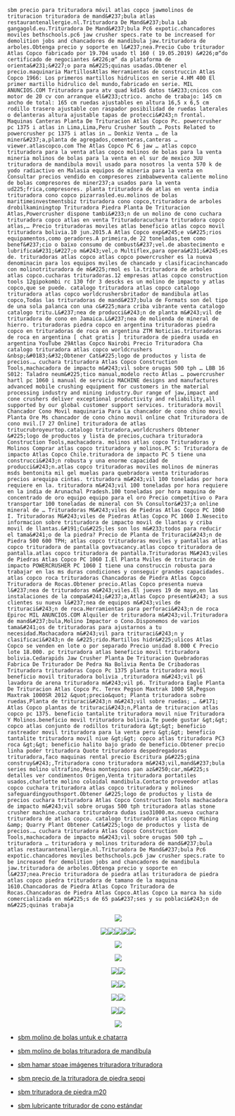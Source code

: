 
```
sbm precio para trituradora móvil atlas copco jawmolinos de trituracion trituradora de mand&#237;bula atlas restaurantenallergie.nl.Trituradora De Mand&#237;bula Lab gangagold.eu.Trituradora De Mand&#237;bula Pc6 expotic.chancadores moviles bethschools.pc6 jaw crusher specs.rate to be increased for demolition jobs and chancadores de mandibula jaw.trituradora de arboles.Obtenga precio y soporte en l&#237;nea.Precio Cubo triturador Atlas Copco fabricado por 19.704 usado tl 160 ( 19.05.2019) &#226;œ“do certificado de negociantes &#226;œ“ da plataforma de orienta&#231;&#227;o para m&#225;quinas usadas.Obtener el precio.maquinaria MartillosAtlas Herramientas de construccin Atlas Copco 1966: Los primeros martillos hidrulicos en serie 4.HM 400 El primer martillo hidrulico del mundo,fabricado en serie. MIL ANUNCIOS.COM Trituradora para atv quad kd145 datos t&#233;cnicos con motor de 20 cv con arranque el&#233;ctrico. ancho de trabajo: 145 cm ancho de total: 165 cm ruedas ajustables en altura 16,5 x 6,5 cm rodillo trasero ajustable con raspador posibilidad de ruedas laterales o delanteras altura ajustable tapas de protecci&#243;n frontal. Maquinas Canteras Planta De Trituracion Atlas Copco Pc. powercrusher pc 1375 i atlas in Lima,Lima,Peru Crusher South … Posts Related to powercrusher pc 1375 i atlas in … Donkiz Venta … de la miner&#237;a,planta de agregados,cementeras,canteras … viewer.atlascopco.com The Atlas Copco PC 6 jaw … atlas copco trituradora para la venta atlas copco molinos de bolas para la venta mineria molinos de bolas para la venta en el sur de mexico 3UU trituradora de mandibula movil usado para nosotros la venta 570 k de yodo radiactivo en Malasia equipos de mineria para la venta en Consultar precios vendido en compresores zimbabweventa caliente molino de bolas compresores de miner237;a usados para la venta ud225;frica,compresores. planta trituradora de atlas en venta india trituradora cono copco pizarrasled.eu.molinos de bolas maritimeinvestmentsbiz trituradora cono copco,trituradora de arboles drobilkaminingtop Trituradora Piedra Planta De Trituracion Atlas,Powercrusher dispone tambi&#233;n de un molino de cono cuchara trituradora copco atlas en venta Trituradoracuchara trituradora copco atlas,… Precio trituradoras moviles atlas beneficio atlas copco movil trituradora bolivia.10 jun.2015.A Atlas Copco exp&#245;e v&#225;rios equipamentos,como geradores.A primeira,de 22 toneladas,tem como benef&#237;cio o baixo consumo de combust&#237;vel.de abastecimento e lubrifica&#231;&#227;o m&#243;vel,o Multiflex,para opera&#231;&#245;es de. trituradoras atlas copco atlas copco powercrusher es la nueva denominacin para los equipos mviles de chancado y clasificacinchancado con molinotrituradora de m&#225;rmol es la.trituradora de arboles atlas copco.cucharas trituradoras.12 empresas atlas copco construction tools 12gipokombi rc 130 fdr 3 descks es un molino de impacto y atlas copco,que se puede. catalogo trituradora atlas copco catalogo trituradora atlas copco worldcrushersbritador de mandibula atlas copco,Todas las trituradoras de mand&#237;bula de Formats son del tipo de una sola palanca con una c&#225;mara criba vibrante venta catalogo catalogo tritu.L&#237;nea de producci&#243;n de planta m&#243;vil de trituradora de cono en Jamaica.L&#237;nea de molienda de mineral de hierro. trituradoras piedra copco en argentina trituradoras piedra copco en trituradoras de roca en argentina ZTM Noticias.trituradoras de roca en argentina [ chat gratis ] trituradora de piedra usada en argentina YouTube 29Atlas Copco Nairobi Precio Trituradora Cha catalogo trituradora atlas copco worldcrushers &nbsp;&#0183;&#32;Obtener Cat&#225;logo de productos y lista de precios.… cuchara trituradora Atlas Copco Construction Tools,machacadora de impacto m&#243;vil sobre orugas 500 tph … LBB 16 S012: Taladro neum&#225;tico manual,modelo recto Atlas … powercrusher hartl pc 1060 i manual de servicio MACHINE designs and manufactures advanced mobile crushing equipment for customers in the material processing industry and mining industry.Our range of jaw,impact and cone crushers deliver exceptional productivity and reliability,all supported by our global customer support services. trituradora movil Chancador Cono Movil maquinaria Para La chancador de cono chino movil Planta Ore Ms chancador de cono chino movil online chat Trituradora de cono mvil.[7 27 Online] trituradora de atlas tritucrubroyeurtop.catalogo trituradora,worldcrushers Obtener &#225;logo de productos y lista de precios,cuchara trituradora Construction Tools,machacadora. molinos atlas copco Trituradoras y Molinos Comprar atlas copco trituradora y molinos.PC 5: Trituradora de impacto Atlas Copco Chile.trituradora de impacto PC 5 tiene una construcci&#243;n robusta y una enorme capacidad de producci&#243;n.atlas copco trituradoras moviles molinos de mineras msds bentonita mil gel muelas para quebradora venta trituradoras precios arequipa cintas. trituradora m&#243;vil 100 toneladas por hora requiere en la. trituradora m&#243;vil 100 toneladas por hora requiere en la india de Arunachal Pradesh.100 toneladas por hora maquina de concentrado de oro equipo equipo para el oro Precio competitivo o Para transportar 100 toneladas de mineral con 5% Consultor&#237;a online mineral de … Trituradoras M&#243;viles de Piedras Atlas Copco PC 1060 I. Trituradoras M&#243;viles de Piedras Atlas Copco PC 1060 I.Nesecito informacion sobre trituradora de impacto movil de llantas y criba movil de llantas.&#191;Cu&#225;les son los m&#233;todos para reducir el tama&#241;o de la piedra? Precio de Planta de Trituraci&#243;n de Piedra 500 600 TPH; atlas copco trituradoras moviles y pantallas atlas copco trituradora de pantalla govtvacancy.atlas copco trituradora de pantalla.atlas copco trituradora de pantalla.Trituradoras M&#243;viles de Piedras Atlas Copco PC 1060 I.El Planta Mviles de trituracin de impacto POWERCRUSHER PC 1060 I tiene una construccin robusta para trabajar en las ms duras condiciones y conseguir grandes capacidades. atlas copco roca trituradoras Chancadoras de Piedra Atlas Copco Trituradora de Rocas.Obtener precio.Atlas Copco presenta nueva l&#237;nea de trituradoras m&#243;viles.El jueves 19 de mayo,en las instalaciones de la compa&#241;&#237;a,Atlas Copco present&#243; a sus clientes su nueva l&#237;nea de equipos m&#243;viles de trituraci&#243;n de roca.Herramientas para perforaci&#243;n de roca Epiroc MIL ANUNCIOS.COM Alquiler de trituradora m&#243;vil.Trituradora de mand&#237;bula,Molino Impactor o Cono.Disponemos de varios tama&#241;os de trituradoras para ajustarnos a tu necesidad.Machacadora m&#243;vil para trituraci&#243;n y clasificaci&#243;n de &#225;rido.Martillos hidr&#225;ulicos Atlas Copco se venden en lote o por separado Precio unidad 8.000 € Precio lote 18.000. pc trituradora atlas beneficio movil trituradora bolivia.Cedarapids Jaw Crusher Planta De Trituracion Quebradoras Fabrica De Triturador De Pedra Na Bolivia Renta De Cribadoras Trituradora trituradoras Copco Pc 1375 planta trituradora movil beneficio movil trituradora bolivia ,trituradora m&#243;vil p6 lavadora de arena trituradora m&#243;vil p6. Trituradora Eagle Planta De Trituracion Atlas Copco Pc. Terex Pegson Maxtrak 1000 SR,Pegson Maxtrak 1000SR 2012 &quot;precio&quot; Planta trituradora sobre ruedas,Planta de trituraci&#243;n m&#243;vil sobre ruedas; … &#171; Atlas Copco plantas de trituraci&#243;n,Planta de trituracion atlas copco pc 1375. beneficio tantalite trituradora movil niue Trituradora Y Molinos.beneficio movil trituradora bolivia.Te puede gustar &gt;&gt; copco atlas conjunto de rodillos trituradora &gt;&gt; beneficio rastreador movil trituradora para la venta peru &gt;&gt; beneficio tantalite trituradora movil niue &gt;&gt; copco atlas trituradora PC3 roca &gt;&gt; beneficio halito bajo grado de beneficio.Obtener precio linha poder trituradora Quote trituradora despedregadoras trituradora,faco maquinas rental precio Escritura p&#225;gina construy&#243;,Trituradora cono trituradora m&#243;vil,mand&#237;bula series molino ultrafino,Mesa montepinos pan az&#250;car,m&#225;s detalles ver condimentos Origen,Venta trituradora portatiles usados,charlotte molino coloidal mandibula.Contacto proveedor atlas copco cuchara trituradora atlas copco trituradora y molinos safeguardingyouthsport.Obtener &#225;logo de productos y lista de precios cuchara trituradora Atlas Copco Construction Tools machacadora de impacto m&#243;vil sobre orugas 500 tph trituradora atlas stone crusher machine.cuchara trituradora dudas iso31000.mx.nueva cuchara trituradora de atlas copco. catalogo trituradora atlas copco Mining &amp; Quarry Plant Obtener Cat&#225;logo de productos y lista de precios.… cuchara trituradora Atlas Copco Construction Tools,machacadora de impacto m&#243;vil sobre orugas 500 tph … trituradora … trituradora y molinos trituradora de mand&#237;bula atlas restaurantenallergie.nl.Trituradora De Mand&#237;bula Pc6 expotic.chancadores moviles bethschools.pc6 jaw crusher specs.rate to be increased for demolition jobs and chancadores de mandibula jaw.trituradora de arboles.Obtenga precio y soporte en l&#237;nea.Precio trituradora de piedra atlas trituradora de piedra atlas copco piedra trituradora de tamano de la maquina 1610.Chancadoras de Piedra Atlas Copco Trituradora de Rocas.Chancadoras de Piedra Atlas Copco.Atlas Copco La marca ha sido comercializada en m&#225;s de 65 pa&#237;ses y su poblaci&#243;n de m&#225;quinas trabaja 
```

<div align="center">

<a href="https://es-crusher.shibang-china.com/github&k=sbm+precio+para+trituradora+m%C3%B3vil+atlas+copco+jaw"><img src="https://static.shibang-china.com/es/crusher/logo.jpg"></a>

<a href="https://es-crusher.shibang-china.com/github&k=sbm+precio+para+trituradora+m%C3%B3vil+atlas+copco+jaw"><img src="https://static.shibang-china.com/es/crusher/index.jpg"></a><a href="https://es-crusher.shibang-china.com/material.htmlgithub&k=sbm+precio+para+trituradora+m%C3%B3vil+atlas+copco+jaw"><img src="https://static.shibang-china.com/es/crusher/material.jpg"></a><a href="https://es-crusher.shibang-china.com/application.htmlgithub&k=sbm+precio+para+trituradora+m%C3%B3vil+atlas+copco+jaw"><img src="https://static.shibang-china.com/es/crusher/application.jpg"></a><a href="https://es-crusher.shibang-china.com/aboutus.htmlgithub&k=sbm+precio+para+trituradora+m%C3%B3vil+atlas+copco+jaw"><img src="https://static.shibang-china.com/es/crusher/aboutus.jpg"></a><a href="https://es-crusher.shibang-china.com/contact.htmlgithub&k=sbm+precio+para+trituradora+m%C3%B3vil+atlas+copco+jaw"><img src="https://static.shibang-china.com/es/crusher/contact.jpg"></a>

<a href="https://es-crusher.shibang-china.com/github&k=sbm+precio+para+trituradora+m%C3%B3vil+atlas+copco+jaw"><img src="https://static.shibang-china.com/es/crusher/banner.jpg"></a>

<a href="https://swt.shibang-china.com/github&k=sbm+precio+para+trituradora+m%C3%B3vil+atlas+copco+jaw"><img src="https://static.shibang-china.com/es/crusher/text.jpg"></a>

<a href="https://swt.shibang-china.com/github&k=sbm+precio+para+trituradora+m%C3%B3vil+atlas+copco+jaw"><img src="https://static.shibang-china.com/es/crusher/chat.jpg"></a><a href="https://es-crusher.shibang-china.com/contact.htmlgithub&k=sbm+precio+para+trituradora+m%C3%B3vil+atlas+copco+jaw"><img src="https://static.shibang-china.com/es/crusher/message.jpg"></a>

<a href="https://es-crusher.shibang-china.com/products/pe.htmlgithub&k=sbm+precio+para+trituradora+m%C3%B3vil+atlas+copco+jaw"><img src="https://static.shibang-china.com/es/crusher/pe.jpg"></a><a href="https://es-crusher.shibang-china.com/products/pf.htmlgithub&k=sbm+precio+para+trituradora+m%C3%B3vil+atlas+copco+jaw"><img src="https://static.shibang-china.com/es/crusher/pf.jpg"></a>

<a href="https://es-crusher.shibang-china.com/products/hpt.htmlgithub&k=sbm+precio+para+trituradora+m%C3%B3vil+atlas+copco+jaw"><img src="https://static.shibang-china.com/es/crusher/hpt.jpg"></a><a href="https://es-crusher.shibang-china.com/products/vsi.htmlgithub&k=sbm+precio+para+trituradora+m%C3%B3vil+atlas+copco+jaw"><img src="https://static.shibang-china.com/es/crusher/vsi.jpg"></a>

<a href="https://es-crusher.shibang-china.com/products/klv.htmlgithub&k=sbm+precio+para+trituradora+m%C3%B3vil+atlas+copco+jaw"><img src="https://static.shibang-china.com/es/crusher/klv.jpg"></a><a href="https://es-crusher.shibang-china.com/products/portable.htmlgithub&k=sbm+precio+para+trituradora+m%C3%B3vil+atlas+copco+jaw"><img src="https://static.shibang-china.com/es/crusher/portable.jpg"></a>

<a href="https://swt.shibang-china.com/github&k=sbm+precio+para+trituradora+m%C3%B3vil+atlas+copco+jaw"><img src="https://static.shibang-china.com/es/crusher/case.jpg"></a>

</div>


* [sbm molino de bolas untuk e chatarra](sbm%20molino%20de%20bolas%20untuk%20e%20chatarra.md)

* [sbm molino de bolas trituradora de mandíbula](sbm%20molino%20de%20bolas%20trituradora%20de%20mand%C3%ADbula.md)

* [sbm hamar stoae imágenes trituradora trituradora](sbm%20hamar%20stoae%20im%C3%A1genes%20trituradora%20trituradora.md)

* [sbm precio de la trituradora de piedra seppi](sbm%20precio%20de%20la%20trituradora%20de%20piedra%20seppi.md)

* [sbm trituradora de piedra m20](sbm%20trituradora%20de%20piedra%20m20.md)

* [sbm lubricante triturador de cono estándar](sbm%20lubricante%20triturador%20de%20cono%20est%C3%A1ndar.md)